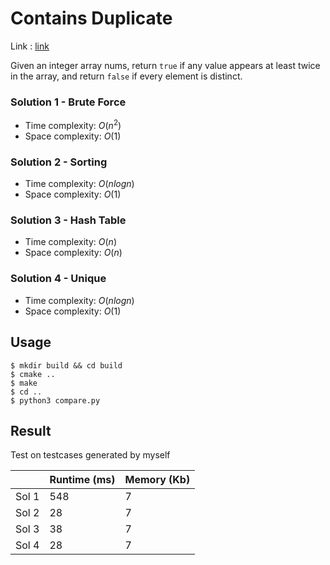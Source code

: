# Contains Duplicate
Link : [link](https://leetcode.com/problems/contains-duplicate/)

Given an integer array nums, return `true` if any value appears at least twice in the array, and return `false` if every element is distinct.

### Solution 1 - Brute Force
* Time complexity: $O(n^2)$
* Space complexity: $O(1)$

### Solution 2 - Sorting
* Time complexity: $O(nlogn)$
* Space complexity: $O(1)$

### Solution 3 - Hash Table
* Time complexity: $O(n)$
* Space complexity: $O(n)$

### Solution 4 - Unique
* Time complexity: $O(nlogn)$
* Space complexity: $O(1)$

## Usage
```shell
$ mkdir build && cd build
$ cmake ..
$ make
$ cd ..
$ python3 compare.py
```

## Result
Test on testcases generated by myself

|       | Runtime (ms) | Memory (Kb) |
|-------|--------------|-------------|
| Sol 1 | 548          | 7           |
| Sol 2 | 28           | 7           |
| Sol 3 | 38           | 7           |
| Sol 4 | 28           | 7           |